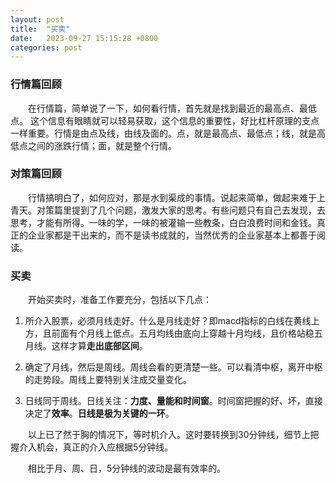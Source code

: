```yaml
---
layout: post
title:  "买卖"
date:   2023-09-27 15:15:28 +0800
categories: post
---
```


### 行情篇回顾

&#8195;&#8195;在行情篇，简单说了一下，如何看行情，首先就是找到最近的最高点、最低点。 这个信息有眼睛就可以轻易获取，这个信息的重要性，好比杠杆原理的支点一样重要。行情是由点及线，由线及面的。点，就是最高点、最低点；线，就是高低点之间的涨跌行情；面，就是整个行情。

### 对策篇回顾

&#8195;&#8195;行情搞明白了，如何应对，那是水到渠成的事情。说起来简单，做起来难于上青天。对策篇里提到了几个问题，激发大家的思考。有些问题只有自己去发现，去思考，才能有所得。一味的学，一味的被灌输一些教条，白白浪费时间和金钱。真正的企业家都是干出来的，而不是读书成就的，当然优秀的企业家基本上都善于阅读。

### 买卖

&#8195;&#8195;开始买卖时，准备工作要充分，包括以下几点：

1. 所介入股票，必须月线走好。什么是月线走好？即macd指标的白线在黄线上方，且前面有个月线上低点。五月均线由底向上穿越十月均线，且价格站稳五月线。这样才算**走出底部区间**。

2. 确定了月线，然后是周线。周线会看的更清楚一些。可以看清中枢，离开中枢的走势段。周线上要特别关注成交量变化。

3. 日线同于周线。日线关注：**力度、量能和时间窗**。时间窗把握的好、坏，直接决定了**效率**。**日线是极为关键的一环**。

&#8195;&#8195;以上已了然于胸的情况下，等时机介入。这时要转换到30分钟线，细节上把握介入机会，真正的介入应根据5分钟线。

&#8195;&#8195;相比于月、周、日，5分钟线的波动是最有效率的。